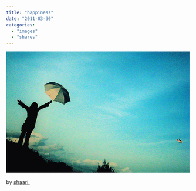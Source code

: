 ```yaml
---
title: "happiness"
date: "2011-03-30"
categories: 
  - "images"
  - "shares"
---
```


![](images/tumblr_lioilenOxa1qz4vrlo1_500.jpg)

by [shaari.](http://www.flickr.com/photos/shaari/2640774639/)
